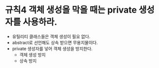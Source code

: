 # 규칙4 객체 생성을 막을 때는 private 생성자를 사용하라.
- 유틸리티 클래스들은 객체 생성이 필요 없다.
- abstract로 선언해도 상속 받으면 무용지물이다.
- private 생성자를 넣어 객체 생성을 방지한다.
    - 객체 생성 방지
    - 상속 방지
